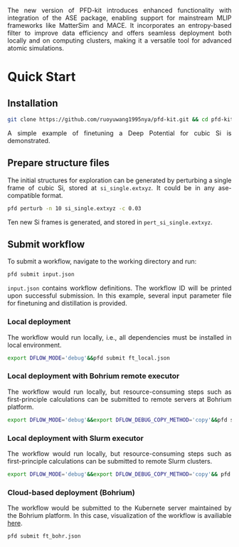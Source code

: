 <style>
  p {
    text-align: justify;
  }
</style>
The new version of PFD-kit introduces enhanced functionality with integration of the ASE package, enabling support for mainstream MLIP frameworks like MatterSim and MACE. It incorporates an entropy-based filter to improve data efficiency and offers seamless deployment both locally and on computing clusters, making it a versatile tool for advanced atomic simulations.

# Quick Start
## Installation
```bash
git clone https://github.com/ruoyuwang1995nya/pfd-kit.git && cd pfd-kit && pip install . 
```

A simple example of finetuning a Deep Potential for cubic Si is demonstrated.  
## Prepare structure files
The initial structures for exploration can be generated by perturbing a single frame of cubic Si, stored at `si_single.extxyz`. It could be in any ase-compatible format.
```bash
pfd perturb -n 10 si_single.extxyz -c 0.03
``` 
Ten new Si frames is generated, and stored in `pert_si_single.extxyz`.

## Submit workflow
To submit a workflow, navigate to the working directory and run:

```bash
pfd submit input.json
```

`input.json` contains workflow definitions. The workflow ID will be printed upon successful submission. In this example, several input parameter file for finetuning and distillation is provided.

### Local deployment
The workflow would run locally, i.e., all dependencies must be installed in local environment.
```bash
export DFLOW_MODE='debug'&&pfd submit ft_local.json
```

### Local deployment with Bohrium remote executor
The workflow would run locally, but resource-consuming steps such as first-principle calculations can be submitted to remote servers at Bohrium platform.

```bash
export DFLOW_MODE='debug'&&export DFLOW_DEBUG_COPY_METHOD='copy'&&pfd submit ft_local_bohr_executor.json
```

### Local deployment with Slurm executor
The workflow would run locally, but resource-consuming steps such as first-principle calculations can be submitted to remote Slurm clusters.

```bash
export DFLOW_MODE='debug'&&export DFLOW_DEBUG_COPY_METHOD='copy'&& pfd submit ft_local_slurm_executor.json
```

### Cloud-based deployment (Bohrium)
The workflow would be submitted to the Kubernete server maintained by the Bohrium platform. In this case, visualization of the workflow is availiable [here](https://workflows.deepmodeling.com).

```bash
pfd submit ft_bohr.json
```
